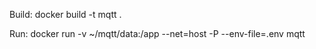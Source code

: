Build:
docker build -t mqtt .

Run:
docker run -v ~/mqtt/data:/app --net=host -P --env-file=.env mqtt 
